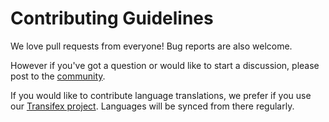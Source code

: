 # Contributing Guidelines

We love pull requests from everyone! Bug reports are also welcome.

However if you've got a question or would like to start a discussion, please post to the
[community](https://plus.google.com/communities/105515929887248493912).

If you would like to contribute language translations, we prefer if you use our
[Transifex project](https://www.transifex.com/dash/dash-wallet/). Languages will be
synced from there regularly.
